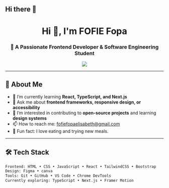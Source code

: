 ## Hi there 👋

<!-- GitHub Profile README Template -->

<h1 align="center">Hi 👋, I'm FOFIE Fopa</h1>
<h3 align="center">🚀 A Passionate Frontend Developer & Software Engineering Student</h3>

<p align="center">
  <img src="https://readme-typing-svg.demolab.com/?lines=Crafting+beautiful+UIs+with+code;Turning+ideas+into+interactive+experiences;&center=true&width=440&height=45&color=58A6FF&vCenter=true&pause=1000&size=22" />
</p>

---

## 🧭 About Me

- 🌱 I’m currently learning **React, TypeScript, and Next.js**
- 💬 Ask me about **frontend frameworks, responsive design, or accessibility**
- 👀 I’m interested in contributing to **open-source projects** and learning **design systems**
- 📫 How to reach me: [fofiefopaelisabeth@gmail.com](mailto:fofiefopaelisabeth@gmail.com)
- 🧠 Fun fact: I love eating and trying new meals.

---

## 🛠️ Tech Stack

```html
Frontend: HTML • CSS • JavaScript • React • TailwindCSS • Bootstrap
Design: Figma • canva
Tools: Git • GitHub • VS Code • Chrome DevTools
Currently exploring: TypeScript • Next.js • Framer Motion

